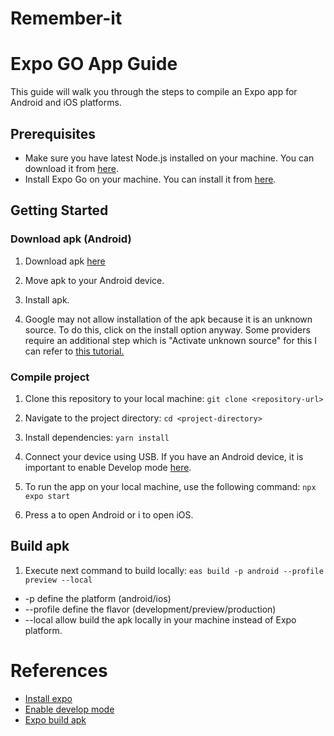 # Remember-it

# Expo GO App Guide

This guide will walk you through the steps to compile an Expo app for Android and iOS platforms.

## Prerequisites

- Make sure you have latest Node.js installed on your machine. You can download it from [here](https://nodejs.org/).
- Install Expo Go on your machine. You can install it from [here](https://reactnative.dev/docs/environment-setup?guide=quickstart).

## Getting Started

### Download apk (Android)

1. Download apk [here](remember-it.apk)

2. Move apk to your Android device.

3. Install apk.

4. Google may not allow installation of the apk because it is an unknown source. To do this, click on the install option anyway. Some providers require an additional step which is "Activate unknown source" for this I can refer to [this tutorial.](https://www.xatakandroid.com/tutoriales/como-instalar-aplicaciones-en-apk-en-un-movil-android)

### Compile project

1. Clone this repository to your local machine:
`git clone <repository-url>`

2. Navigate to the project directory:
`cd <project-directory>`

3. Install dependencies:
`yarn install`

4. Connect your device using USB. If you have an Android device, it is important to enable Develop mode [here](https://developer.android.com/studio/debug/dev-options).

5. To run the app on your local machine, use the following command:
`npx expo start`

6. Press a to open Android or i to open iOS.

## Build apk

1. Execute next command to build locally:
`eas build -p android --profile preview --local`

- -p define the platform (android/ios)
- --profile define the flavor (development/preview/production)
- --local allow build the apk locally in your machine instead of Expo platform.

# References

* [Install expo](https://reactnative.dev/docs/environment-setup?guide=quickstart)
* [Enable develop mode](https://developer.android.com/studio/debug/dev-options)
* [Expo build apk](https://docs.expo.dev/build-reference/apk/)
